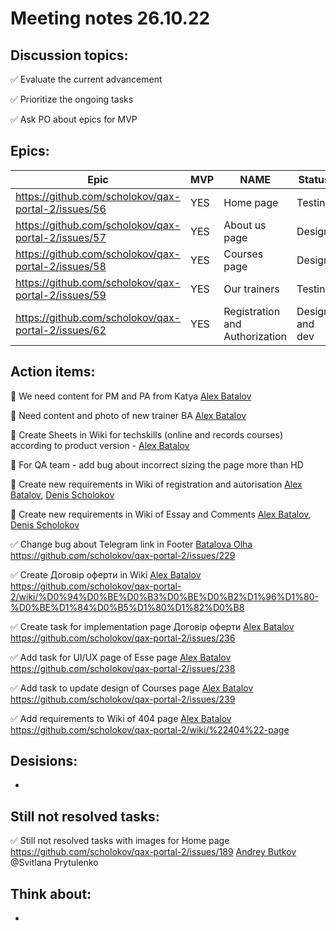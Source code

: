 # Meeting notes 26.10.22  

## Discussion topics:   

:white_check_mark: Evaluate the current advancement

:white_check_mark: Prioritize the ongoing tasks 

:white_check_mark: Ask PO about epics for MVP 

## Epics:  

| Epic                |    MVP  | NAME |Status |
|---------------------|---------|------|-------|   
|https://github.com/scholokov/qax-portal-2/issues/56 |YES| Home page| Testing|
|https://github.com/scholokov/qax-portal-2/issues/57|YES| About us page| Design |
|https://github.com/scholokov/qax-portal-2/issues/58|YES|Courses page |Design|
|https://github.com/scholokov/qax-portal-2/issues/59|YES| Our trainers|Testing|
|https://github.com/scholokov/qax-portal-2/issues/62|YES| Registration and Authorization|Design and dev|  

## Action items: 

:black_square_button: We need content for PM and PA from Katya  [Alex Batalov](https://github.com/ABatalov)  

:black_square_button: Need content and photo of new trainer BA [Alex Batalov](https://github.com/ABatalov) 

:black_square_button: Create Sheets in Wiki for techskills (online and records courses) according to product version - [Alex Batalov](https://github.com/ABatalov) 

:black_square_button: For QA team - add bug about incorrect sizing the page more than HD 

:black_square_button: Create new requirements in Wiki of registration and autorisation [Alex Batalov](https://github.com/ABatalov), [Denis Scholokov](https://github.com/scholokov) 

:black_square_button: Create new requirements in Wiki of Essay and Comments [Alex Batalov](https://github.com/ABatalov), [Denis Scholokov](https://github.com/scholokov) 

:white_check_mark: Change bug about Telegram link in Footer [Batalova Olha](https://github.com/BatalovaOlha) https://github.com/scholokov/qax-portal-2/issues/229

:white_check_mark: Create Договір оферти in Wiki [Alex Batalov](https://github.com/ABatalov)  https://github.com/scholokov/qax-portal-2/wiki/%D0%94%D0%BE%D0%B3%D0%BE%D0%B2%D1%96%D1%80-%D0%BE%D1%84%D0%B5%D1%80%D1%82%D0%B8 

:white_check_mark: Create task for implementation page Договір оферти [Alex Batalov](https://github.com/ABatalov) https://github.com/scholokov/qax-portal-2/issues/236

:white_check_mark: Add task for UI/UX page of Esse page [Alex Batalov](https://github.com/ABatalov) https://github.com/scholokov/qax-portal-2/issues/238  

:white_check_mark: Add task to update design of Courses page [Alex Batalov](https://github.com/ABatalov) https://github.com/scholokov/qax-portal-2/issues/239   

:white_check_mark: Add requirements to Wiki of 404 page  [Alex Batalov](https://github.com/ABatalov) https://github.com/scholokov/qax-portal-2/wiki/%22404%22-page


## Desisions: 

*

## Still not resolved tasks:    

:white_check_mark: Still not resolved tasks with images for Home page https://github.com/scholokov/qax-portal-2/issues/189 [Andrey Butkov](https://github.com/ButKoff) @Svitlana Prytulenko 


## Think about:    

*
